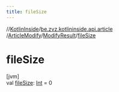 ```yaml
---
title: fileSize
---
```

//[KotlinInside](../../../../index.html)/[be.zvz.kotlininside.api.article](../../index.html)
/[ArticleModify](../index.html)/[ModifyResult](index.html)/[fileSize](file-size.html)

# fileSize

[jvm]\
val [fileSize](file-size.html): [Int](https://kotlinlang.org/api/latest/jvm/stdlib/kotlin/-int/index.html) = 0




